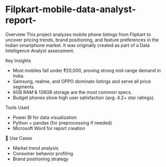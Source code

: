# Filpkart-mobile-data-analyst-report-
 Overview
This project analyzes mobile phone listings from Flipkart to uncover pricing trends, brand positioning, and feature preferences in the Indian smartphone market. It was originally created as part of a Data Intelligence Analyst assessment.

Key Insights
- Most mobiles fall under ₹20,000, proving strong mid-range demand in India.
- Samsung, realme, and OPPO dominate listings and serve all price segments.
- 6GB RAM & 128GB storage are the most common specs.
- Budget phones show high user satisfaction (avg. 4.2+ star ratings).


 Tools Used
- Power BI for data visualization
- Python + pandas (for preprocessing if needed)
- Microsoft Word for report creation

📌 Use Cases
- Market trend analysis
- Consumer behavior profiling
- Brand positioning strategy
